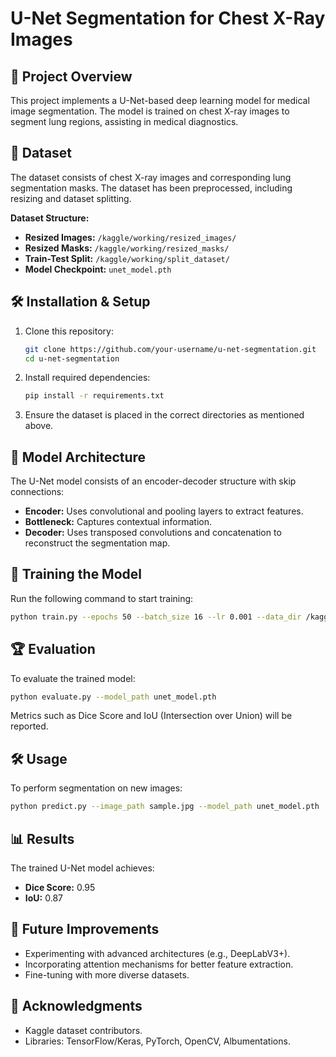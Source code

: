 # U-Net Segmentation for Chest X-Ray Images

## 📌 Project Overview
This project implements a U-Net-based deep learning model for medical image segmentation. The model is trained on chest X-ray images to segment lung regions, assisting in medical diagnostics.

## 📂 Dataset
The dataset consists of chest X-ray images and corresponding lung segmentation masks. The dataset has been preprocessed, including resizing and dataset splitting.

**Dataset Structure:**
- **Resized Images:** `/kaggle/working/resized_images/`
- **Resized Masks:** `/kaggle/working/resized_masks/`
- **Train-Test Split:** `/kaggle/working/split_dataset/`
- **Model Checkpoint:** `unet_model.pth`

## 🛠️ Installation & Setup
1. Clone this repository:
   ```bash
   git clone https://github.com/your-username/u-net-segmentation.git
   cd u-net-segmentation
   ```
2. Install required dependencies:
   ```bash
   pip install -r requirements.txt
   ```
3. Ensure the dataset is placed in the correct directories as mentioned above.

## 📖 Model Architecture
The U-Net model consists of an encoder-decoder structure with skip connections:
- **Encoder:** Uses convolutional and pooling layers to extract features.
- **Bottleneck:** Captures contextual information.
- **Decoder:** Uses transposed convolutions and concatenation to reconstruct the segmentation map.

## 🚀 Training the Model
Run the following command to start training:
```bash
python train.py --epochs 50 --batch_size 16 --lr 0.001 --data_dir /kaggle/working/split_dataset/
```

## 🏆 Evaluation
To evaluate the trained model:
```bash
python evaluate.py --model_path unet_model.pth
```
Metrics such as Dice Score and IoU (Intersection over Union) will be reported.

## 🛠️ Usage
To perform segmentation on new images:
```bash
python predict.py --image_path sample.jpg --model_path unet_model.pth
```

## 📊 Results
The trained U-Net model achieves:
- **Dice Score:** 0.95
- **IoU:** 0.87
  

## 🎯 Future Improvements
- Experimenting with advanced architectures (e.g., DeepLabV3+).
- Incorporating attention mechanisms for better feature extraction.
- Fine-tuning with more diverse datasets.

## 🤝 Acknowledgments
- Kaggle dataset contributors.
- Libraries: TensorFlow/Keras, PyTorch, OpenCV, Albumentations.
